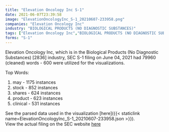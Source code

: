```yaml
---
title: "Elevation Oncology Inc S-1"
date: 2021-06-07T23:39:58
image: "ElevationOncologyInc_S-1_20210607-233958.png"
companies: "Elevation Oncology Inc"
industry: "BIOLOGICAL PRODUCTS (NO DIAGNOSTIC SUBSTANCES)"
tags: ["Elevation Oncology Inc","BIOLOGICAL PRODUCTS (NO DIAGNOSTIC SUBSTANCES)","06-04-2021","S-1"]
forms: "S-1"
---
```

Elevation Oncology Inc, which is in the Biological Products (No Diagnostic Substances) [2836] industry, SEC S-1 filing on June 04, 2021 had 79960 (cleaned) words - 600 were utilized for the visualizations.

Top Words:
1. may - 1175 instances
2. stock - 852 instances
3. shares - 624 instances
4. product - 623 instances
5. clinical - 531 instances


See the parsed data used in the visualization [here]({{< staticlink name=ElevationOncologyInc_S-1_20210607-233958.json >}}).  
View the actual filing on the SEC website [here](https://www.sec.gov/Archives/edgar/data/1783032/0001104659-21-076988.txt)